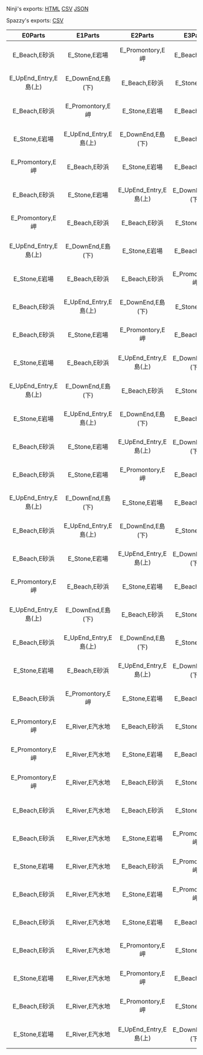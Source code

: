Ninji's exports: [HTML](https://wuffs.org/acnh/bcsv_140/html/FieldOutsideTemplate.html) [CSV](https://wuffs.org/acnh/bcsv_140/csv/FieldOutsideTemplate.csv) [JSON](https://wuffs.org/acnh/bcsv_140/json/FieldOutsideTemplate.json)

Spazzy's exports: [CSV](JSON)

| E0Parts | E1Parts | E2Parts | E3Parts | N0Parts | N1Parts | N2Parts | N3Parts | N4Parts | NEParts | NWParts | S0Parts | S1Parts | S2Parts | S3Parts | S4Parts | SEParts | SWParts | SeaType | TemplateKind | W0Parts | W1Parts | W2Parts | W3Parts | WindDirection | UniqueID | EnglishName |
|:--:|:--:|:--:|:--:|:--:|:--:|:--:|:--:|:--:|:--:|:--:|:--:|:--:|:--:|:--:|:--:|:--:|:--:|:--:|:--:|:--:|:--:|:--:|:--:|:--:|:--:|:--:|
| E_Beach,E砂浜 | E_Stone,E岩場 | E_Promontory,E岬 | E_Beach,E砂浜 | N_Stone,N岩場 | N_Stone,N岩場 | N_Stone,N岩場 | N_Tsunekiti,Nつねきち | N_Stone,N岩場 | NE_Stone,NE岩場 | NW_Stone,NW岩場 | S_River,S汽水地 | S_Airport_L,S空港(左) | S_Airport_R,S空港(右) | S_Beach,S砂浜 | S_River,S汽水地 | SE_Jetty,SE砂浜桟橋 | SW_Beach,SW砂浜 | 3B,東西進入可 | 3B_S2,南中州 | W_UpEnd_Entry,W島(上) | W_DownEnd,W島(下) | W_Beach,W砂浜 | W_Stone,W岩場 | DNE_NNW,昼：北東、夜：北西 | 19 | 'FldOutTemplateA00' | 
| E_UpEnd_Entry,E島(上) | E_DownEnd,E島(下) | E_Beach,E砂浜 | E_Stone,E岩場 | N_Stone,N岩場 | N_Tsunekiti,Nつねきち | N_Stone,N岩場 | N_Stone,N岩場 | N_Stone,N岩場 | NE_Stone,NE岩場 | NW_Stone,NW岩場 | S_River,S汽水地 | S_Airport_L,S空港(左) | S_Airport_R,S空港(右) | S_Beach,S砂浜 | S_River,S汽水地 | SE_Beach,SE砂浜 | SW_Jetty,SW砂浜桟橋 | 3B,東西進入可 | 3B_S2,南中州 | W_Stone,W岩場 | W_Beach,W砂浜 | W_Promontory,W岬 | W_Beach,W砂浜 | DNE_NNW,昼：北東、夜：北西 | 21 | 'FldOutTemplateA01' | 
| E_Beach,E砂浜 | E_Promontory,E岬 | E_Stone,E岩場 | E_Beach,E砂浜 | N_Stone,N岩場 | N_Stone,N岩場 | N_Tsunekiti,Nつねきち | N_Stone,N岩場 | N_Stone,N岩場 | NE_Stone,NE岩場 | NW_Stone,NW岩場 | S_River,S汽水地 | S_Airport_L,S空港(左) | S_Airport_R,S空港(右) | S_Beach,S砂浜 | S_River,S汽水地 | SE_Beach,SE砂浜 | SW_Jetty,SW砂浜桟橋 | 3B,東西進入可 | 3B_S2,南中州 | W_Stone,W岩場 | W_UpEnd_Entry,W島(上) | W_DownEnd,W島(下) | W_Beach,W砂浜 | DNE_NNW,昼：北東、夜：北西 | 22 | 'FldOutTemplateA02' | 
| E_Stone,E岩場 | E_UpEnd_Entry,E島(上) | E_DownEnd,E島(下) | E_Beach,E砂浜 | N_Stone,N岩場 | N_Stone,N岩場 | N_Stone,N岩場 | N_Tsunekiti,Nつねきち | N_Stone,N岩場 | NE_Stone,NE岩場 | NW_Stone,NW岩場 | S_River,S汽水地 | S_Beach,S砂浜 | S_Airport_L,S空港(左) | S_Airport_R,S空港(右) | S_River,S汽水地 | SE_Jetty,SE砂浜桟橋 | SW_Beach,SW砂浜 | 3B,東西進入可 | 3B_S2,南中州 | W_Beach,W砂浜 | W_Stone,W岩場 | W_Beach,W砂浜 | W_Promontory,W岬 | DNW_NNE,昼：北西、夜：北東 | 23 | 'FldOutTemplateA03' | 
| E_Promontory,E岬 | E_Beach,E砂浜 | E_Stone,E岩場 | E_Beach,E砂浜 | N_Stone,N岩場 | N_Tsunekiti,Nつねきち | N_Stone,N岩場 | N_Stone,N岩場 | N_Stone,N岩場 | NE_Stone,NE岩場 | NW_Stone,NW岩場 | S_River,S汽水地 | S_Beach,S砂浜 | S_Airport_L,S空港(左) | S_Airport_R,S空港(右) | S_River,S汽水地 | SE_Jetty,SE砂浜桟橋 | SW_Beach,SW砂浜 | 3B,東西進入可 | 3B_S2,南中州 | W_Stone,W岩場 | W_Beach,W砂浜 | W_UpEnd_Entry,W島(上) | W_DownEnd,W島(下) | DNW_NNE,昼：北西、夜：北東 | 25 | 'FldOutTemplateA04' | 
| E_Beach,E砂浜 | E_Stone,E岩場 | E_UpEnd_Entry,E島(上) | E_DownEnd,E島(下) | N_Stone,N岩場 | N_Stone,N岩場 | N_Tsunekiti,Nつねきち | N_Stone,N岩場 | N_Stone,N岩場 | NE_Stone,NE岩場 | NW_Stone,NW岩場 | S_River,S汽水地 | S_Beach,S砂浜 | S_Airport_L,S空港(左) | S_Airport_R,S空港(右) | S_River,S汽水地 | SE_Beach,SE砂浜 | SW_Jetty,SW砂浜桟橋 | 3B,東西進入可 | 3B_S2,南中州 | W_Beach,W砂浜 | W_Promontory,W岬 | W_Stone,W岩場 | W_Beach,W砂浜 | DNW_NNE,昼：北西、夜：北東 | 24 | 'FldOutTemplateA05' | 
| E_Promontory,E岬 | E_Beach,E砂浜 | E_Beach,E砂浜 | E_Stone,E岩場 | N_Stone,N岩場 | N_Tsunekiti,Nつねきち | N_Stone,N岩場 | N_Stone,N岩場 | N_Stone,N岩場 | NE_Stone,NE岩場 | NW_Stone,NW岩場 | S_River,S汽水地 | S_Airport_L,S空港(左) | S_Airport_R,S空港(右) | S_Beach,S砂浜 | S_River,S汽水地 | SE_Beach,SE砂浜 | SW_Jetty,SW砂浜桟橋 | 3B,東西進入可 | 3B_S2,南中州 | W_UpEnd_Entry,W島(上) | W_DownEnd,W島(下) | W_Stone,W岩場 | W_Beach,W砂浜 | DNE_NNW,昼：北東、夜：北西 | 20 | 'FldOutTemplateA06' | 
| E_UpEnd_Entry,E島(上) | E_DownEnd,E島(下) | E_Stone,E岩場 | E_Beach,E砂浜 | N_Stone,N岩場 | N_Stone,N岩場 | N_Tsunekiti,Nつねきち | N_Stone,N岩場 | N_Stone,N岩場 | NE_Stone,NE岩場 | NW_Stone,NW岩場 | S_River,S汽水地 | S_Airport_L,S空港(左) | S_Airport_R,S空港(右) | S_Beach,S砂浜 | S_River,S汽水地 | SE_Jetty,SE砂浜桟橋 | SW_Beach,SW砂浜 | 3B,東西進入可 | 3B_S2,南中州 | W_Promontory,W岬 | W_Beach,W砂浜 | W_Beach,W砂浜 | W_Stone,W岩場 | DNE_NNW,昼：北東、夜：北西 | 17 | 'FldOutTemplateA07' | 
| E_Stone,E岩場 | E_Beach,E砂浜 | E_Beach,E砂浜 | E_Promontory,E岬 | N_Stone,N岩場 | N_Stone,N岩場 | N_Stone,N岩場 | N_Tsunekiti,Nつねきち | N_Stone,N岩場 | NE_Stone,NE岩場 | NW_Stone,NW岩場 | S_River,S汽水地 | S_Airport_L,S空港(左) | S_Airport_R,S空港(右) | S_Beach,S砂浜 | S_River,S汽水地 | SE_Beach,SE砂浜 | SW_Jetty,SW砂浜桟橋 | 3B,東西進入可 | 3B_S2,南中州 | W_Beach,W砂浜 | W_UpEnd_Entry,W島(上) | W_DownEnd,W島(下) | W_Stone,W岩場 | DNE_NNW,昼：北東、夜：北西 | 18 | 'FldOutTemplateA08' | 
| E_Beach,E砂浜 | E_UpEnd_Entry,E島(上) | E_DownEnd,E島(下) | E_Stone,E岩場 | N_Stone,N岩場 | N_Stone,N岩場 | N_Stone,N岩場 | N_Tsunekiti,Nつねきち | N_Stone,N岩場 | NE_Stone,NE岩場 | NW_Stone,NW岩場 | S_River,S汽水地 | S_Beach,S砂浜 | S_Airport_L,S空港(左) | S_Airport_R,S空港(右) | S_River,S汽水地 | SE_Beach,SE砂浜 | SW_Jetty,SW砂浜桟橋 | 3B,東西進入可 | 3B_S2,南中州 | W_Promontory,W岬 | W_Stone,W岩場 | W_Beach,W砂浜 | W_Beach,W砂浜 | DNW_NNE,昼：北西、夜：北東 | 16 | 'FldOutTemplateA09' | 
| E_Beach,E砂浜 | E_Stone,E岩場 | E_Promontory,E岬 | E_Beach,E砂浜 | N_Stone,N岩場 | N_Tsunekiti,Nつねきち | N_Stone,N岩場 | N_Stone,N岩場 | N_Stone,N岩場 | NE_Stone,NE岩場 | NW_Stone,NW岩場 | S_River,S汽水地 | S_Beach,S砂浜 | S_Airport_L,S空港(左) | S_Airport_R,S空港(右) | S_River,S汽水地 | SE_Jetty,SE砂浜桟橋 | SW_Beach,SW砂浜 | 3B,東西進入可 | 3B_S2,南中州 | W_Beach,W砂浜 | W_Stone,W岩場 | W_UpEnd_Entry,W島(上) | W_DownEnd,W島(下) | DNW_NNE,昼：北西、夜：北東 | 15 | 'FldOutTemplateA10' | 
| E_Stone,E岩場 | E_Beach,E砂浜 | E_UpEnd_Entry,E島(上) | E_DownEnd,E島(下) | N_Stone,N岩場 | N_Stone,N岩場 | N_Tsunekiti,Nつねきち | N_Stone,N岩場 | N_Stone,N岩場 | NE_Stone,NE岩場 | NW_Stone,NW岩場 | S_River,S汽水地 | S_Beach,S砂浜 | S_Airport_L,S空港(左) | S_Airport_R,S空港(右) | S_River,S汽水地 | SE_Jetty,SE砂浜桟橋 | SW_Beach,SW砂浜 | 3B,東西進入可 | 3B_S2,南中州 | W_Stone,W岩場 | W_Beach,W砂浜 | W_Beach,W砂浜 | W_Promontory,W岬 | DNW_NNE,昼：北西、夜：北東 | 14 | 'FldOutTemplateA11' | 
| E_UpEnd_Entry,E島(上) | E_DownEnd,E島(下) | E_Beach,E砂浜 | E_Stone,E岩場 | N_Stone,N岩場 | N_Stone,N岩場 | N_Tsunekiti,Nつねきち | N_Stone,N岩場 | N_Stone,N岩場 | NE_Stone,NE岩場 | NW_Stone,NW岩場 | S_Airport_L,S空港(左) | S_Airport_R,S空港(右) | S_Beach,S砂浜 | S_River,S汽水地 | S_Beach,S砂浜 | SE_Jetty,SE砂浜桟橋 | SW_Beach,SW砂浜 | 3B,東西進入可 | 3B_SW,南西中州 | W_Promontory,W岬 | W_River,W汽水地 | W_Stone,W岩場 | W_Beach,W砂浜 | DNW_NNE,昼：北西、夜：北東 | 26 | 'FldOutTemplateB00' | 
| E_Stone,E岩場 | E_UpEnd_Entry,E島(上) | E_DownEnd,E島(下) | E_Beach,E砂浜 | N_Stone,N岩場 | N_Stone,N岩場 | N_Stone,N岩場 | N_Tsunekiti,Nつねきち | N_Stone,N岩場 | NE_Stone,NE岩場 | NW_Stone,NW岩場 | S_Airport_L,S空港(左) | S_Airport_R,S空港(右) | S_Beach,S砂浜 | S_River,S汽水地 | S_Beach,S砂浜 | SE_Jetty,SE砂浜桟橋 | SW_Beach,SW砂浜 | 3B,東西進入可 | 3B_SW,南西中州 | W_Promontory,W岬 | W_River,W汽水地 | W_Beach,W砂浜 | W_Stone,W岩場 | DNW_NNE,昼：北西、夜：北東 | 27 | 'FldOutTemplateB01' | 
| E_Beach,E砂浜 | E_Stone,E岩場 | E_UpEnd_Entry,E島(上) | E_DownEnd,E島(下) | N_Stone,N岩場 | N_Stone,N岩場 | N_Stone,N岩場 | N_Stone,N岩場 | N_Tsunekiti,Nつねきち | NE_Stone,NE岩場 | NW_Stone,NW岩場 | S_Airport_L,S空港(左) | S_Airport_R,S空港(右) | S_Beach,S砂浜 | S_River,S汽水地 | S_Beach,S砂浜 | SE_Jetty,SE砂浜桟橋 | SW_Beach,SW砂浜 | 3B,東西進入可 | 3B_SW,南西中州 | W_Promontory,W岬 | W_River,W汽水地 | W_Stone,W岩場 | W_Beach,W砂浜 | DNW_NNE,昼：北西、夜：北東 | 28 | 'FldOutTemplateB02' | 
| E_Beach,E砂浜 | E_Stone,E岩場 | E_Promontory,E岬 | E_Beach,E砂浜 | N_Stone,N岩場 | N_Stone,N岩場 | N_Tsunekiti,Nつねきち | N_Stone,N岩場 | N_Stone,N岩場 | NE_Stone,NE岩場 | NW_Stone,NW岩場 | S_Airport_L,S空港(左) | S_Airport_R,S空港(右) | S_Beach,S砂浜 | S_River,S汽水地 | S_Beach,S砂浜 | SE_Jetty,SE砂浜桟橋 | SW_Beach,SW砂浜 | 3B,東西進入可 | 3B_SW,南西中州 | W_Beach,W砂浜 | W_River,W汽水地 | W_Stone,W岩場 | W_Beach,W砂浜 | DNW_NNE,昼：北西、夜：北東 | 29 | 'FldOutTemplateB03' | 
| E_UpEnd_Entry,E島(上) | E_DownEnd,E島(下) | E_Stone,E岩場 | E_Beach,E砂浜 | N_Stone,N岩場 | N_Stone,N岩場 | N_Stone,N岩場 | N_Tsunekiti,Nつねきち | N_Stone,N岩場 | NE_Stone,NE岩場 | NW_Stone,NW岩場 | S_Beach,S砂浜 | S_Airport_L,S空港(左) | S_Airport_R,S空港(右) | S_River,S汽水地 | S_Beach,S砂浜 | SE_Jetty,SE砂浜桟橋 | SW_Beach,SW砂浜 | 3B,東西進入可 | 3B_SW,南西中州 | W_Stone,W岩場 | W_River,W汽水地 | W_Beach,W砂浜 | W_Promontory,W岬 | DNW_NNE,昼：北西、夜：北東 | 30 | 'FldOutTemplateB04' | 
| E_Beach,E砂浜 | E_UpEnd_Entry,E島(上) | E_DownEnd,E島(下) | E_Stone,E岩場 | N_Stone,N岩場 | N_Stone,N岩場 | N_Stone,N岩場 | N_Stone,N岩場 | N_Tsunekiti,Nつねきち | NE_Stone,NE岩場 | NW_Stone,NW岩場 | S_Beach,S砂浜 | S_Airport_L,S空港(左) | S_Airport_R,S空港(右) | S_River,S汽水地 | S_Beach,S砂浜 | SE_Jetty,SE砂浜桟橋 | SW_Beach,SW砂浜 | 3B,東西進入可 | 3B_SW,南西中州 | W_Beach,W砂浜 | W_River,W汽水地 | W_Stone,W岩場 | W_Promontory,W岬 | DNW_NNE,昼：北西、夜：北東 | 31 | 'FldOutTemplateB05' | 
| E_Beach,E砂浜 | E_Stone,E岩場 | E_UpEnd_Entry,E島(上) | E_DownEnd,E島(下) | N_Stone,N岩場 | N_Stone,N岩場 | N_Tsunekiti,Nつねきち | N_Stone,N岩場 | N_Stone,N岩場 | NE_Stone,NE岩場 | NW_Stone,NW岩場 | S_Beach,S砂浜 | S_Airport_L,S空港(左) | S_Airport_R,S空港(右) | S_River,S汽水地 | S_Beach,S砂浜 | SE_Jetty,SE砂浜桟橋 | SW_Beach,SW砂浜 | 3B,東西進入可 | 3B_SW,南西中州 | W_Beach,W砂浜 | W_River,W汽水地 | W_Stone,W岩場 | W_Promontory,W岬 | DNW_NNE,昼：北西、夜：北東 | 32 | 'FldOutTemplateB06' | 
| E_Promontory,E岬 | E_Beach,E砂浜 | E_Stone,E岩場 | E_Beach,E砂浜 | N_Stone,N岩場 | N_Stone,N岩場 | N_Stone,N岩場 | N_Tsunekiti,Nつねきち | N_Stone,N岩場 | NE_Stone,NE岩場 | NW_Stone,NW岩場 | S_Beach,S砂浜 | S_Airport_L,S空港(左) | S_Airport_R,S空港(右) | S_River,S汽水地 | S_Beach,S砂浜 | SE_Jetty,SE砂浜桟橋 | SW_Beach,SW砂浜 | 3B,東西進入可 | 3B_SW,南西中州 | W_Beach,W砂浜 | W_River,W汽水地 | W_Beach,W砂浜 | W_Stone,W岩場 | DNW_NNE,昼：北西、夜：北東 | 33 | 'FldOutTemplateB07' | 
| E_UpEnd_Entry,E島(上) | E_DownEnd,E島(下) | E_Beach,E砂浜 | E_Stone,E岩場 | N_Stone,N岩場 | N_Stone,N岩場 | N_Stone,N岩場 | N_Stone,N岩場 | N_Tsunekiti,Nつねきち | NE_Stone,NE岩場 | NW_Stone,NW岩場 | S_Beach,S砂浜 | S_Airport_L,S空港(左) | S_Airport_R,S空港(右) | S_River,S汽水地 | S_Beach,S砂浜 | SE_Jetty,SE砂浜桟橋 | SW_Beach,SW砂浜 | 3B,東西進入可 | 3B_SW,南西中州 | W_Stone,W岩場 | W_River,W汽水地 | W_Promontory,W岬 | W_Beach,W砂浜 | DNW_NNE,昼：北西、夜：北東 | 34 | 'FldOutTemplateB08' | 
| E_Beach,E砂浜 | E_UpEnd_Entry,E島(上) | E_DownEnd,E島(下) | E_Stone,E岩場 | N_Stone,N岩場 | N_Stone,N岩場 | N_Tsunekiti,Nつねきち | N_Stone,N岩場 | N_Stone,N岩場 | NE_Stone,NE岩場 | NW_Stone,NW岩場 | S_Airport_L,S空港(左) | S_Airport_R,S空港(右) | S_Beach,S砂浜 | S_River,S汽水地 | S_Beach,S砂浜 | SE_Jetty,SE砂浜桟橋 | SW_Beach,SW砂浜 | 3B,東西進入可 | 3B_SW,南西中州 | W_Beach,W砂浜 | W_River,W汽水地 | W_Promontory,W岬 | W_Stone,W岩場 | DNW_NNE,昼：北西、夜：北東 | 35 | 'FldOutTemplateB09' | 
| E_Stone,E岩場 | E_Beach,E砂浜 | E_UpEnd_Entry,E島(上) | E_DownEnd,E島(下) | N_Stone,N岩場 | N_Stone,N岩場 | N_Stone,N岩場 | N_Tsunekiti,Nつねきち | N_Stone,N岩場 | NE_Stone,NE岩場 | NW_Stone,NW岩場 | S_Beach,S砂浜 | S_Airport_L,S空港(左) | S_Airport_R,S空港(右) | S_River,S汽水地 | S_Beach,S砂浜 | SE_Jetty,SE砂浜桟橋 | SW_Beach,SW砂浜 | 3B,東西進入可 | 3B_SW,南西中州 | W_Beach,W砂浜 | W_River,W汽水地 | W_Promontory,W岬 | W_Stone,W岩場 | DNW_NNE,昼：北西、夜：北東 | 36 | 'FldOutTemplateB10' | 
| E_Beach,E砂浜 | E_Promontory,E岬 | E_Stone,E岩場 | E_Beach,E砂浜 | N_Stone,N岩場 | N_Stone,N岩場 | N_Stone,N岩場 | N_Stone,N岩場 | N_Tsunekiti,Nつねきち | NE_Stone,NE岩場 | NW_Stone,NW岩場 | S_Airport_L,S空港(左) | S_Airport_R,S空港(右) | S_Beach,S砂浜 | S_River,S汽水地 | S_Beach,S砂浜 | SE_Jetty,SE砂浜桟橋 | SW_Beach,SW砂浜 | 3B,東西進入可 | 3B_SW,南西中州 | W_Stone,W岩場 | W_River,W汽水地 | W_UpEnd_Entry,W島(上) | W_DownEnd,W島(下) | DNW_NNE,昼：北西、夜：北東 | 37 | 'FldOutTemplateB11' | 
| E_Promontory,E岬 | E_River,E汽水地 | E_Beach,E砂浜 | E_Stone,E岩場 | N_Tsunekiti,Nつねきち | N_Stone,N岩場 | N_Stone,N岩場 | N_Stone,N岩場 | N_Stone,N岩場 | NE_Stone,NE岩場 | NW_Stone,NW岩場 | S_Beach,S砂浜 | S_River,S汽水地 | S_Airport_L,S空港(左) | S_Airport_R,S空港(右) | S_Beach,S砂浜 | SE_Beach,SE砂浜 | SW_Jetty,SW砂浜桟橋 | 3B,東西進入可 | 3B_SE,南東中州 | W_UpEnd_Entry,W島(上) | W_DownEnd,W島(下) | W_Stone,W岩場 | W_Beach,W砂浜 | DNE_NNW,昼：北東、夜：北西 | 38 | 'FldOutTemplateC00' | 
| E_Promontory,E岬 | E_River,E汽水地 | E_Stone,E岩場 | E_Beach,E砂浜 | N_Stone,N岩場 | N_Tsunekiti,Nつねきち | N_Stone,N岩場 | N_Stone,N岩場 | N_Stone,N岩場 | NE_Stone,NE岩場 | NW_Stone,NW岩場 | S_Beach,S砂浜 | S_River,S汽水地 | S_Airport_L,S空港(左) | S_Airport_R,S空港(右) | S_Beach,S砂浜 | SE_Beach,SE砂浜 | SW_Jetty,SW砂浜桟橋 | 3B,東西進入可 | 3B_SE,南東中州 | W_Beach,W砂浜 | W_UpEnd_Entry,W島(上) | W_DownEnd,W島(下) | W_Stone,W岩場 | DNE_NNW,昼：北東、夜：北西 | 39 | 'FldOutTemplateC01' | 
| E_Promontory,E岬 | E_River,E汽水地 | E_Beach,E砂浜 | E_Stone,E岩場 | N_Stone,N岩場 | N_Stone,N岩場 | N_Tsunekiti,Nつねきち | N_Stone,N岩場 | N_Stone,N岩場 | NE_Stone,NE岩場 | NW_Stone,NW岩場 | S_Beach,S砂浜 | S_River,S汽水地 | S_Airport_L,S空港(左) | S_Airport_R,S空港(右) | S_Beach,S砂浜 | SE_Beach,SE砂浜 | SW_Jetty,SW砂浜桟橋 | 3B,東西進入可 | 3B_SE,南東中州 | W_Beach,W砂浜 | W_Stone,W岩場 | W_UpEnd_Entry,W島(上) | W_DownEnd,W島(下) | DNE_NNW,昼：北東、夜：北西 | 40 | 'FldOutTemplateC02' | 
| E_Beach,E砂浜 | E_River,E汽水地 | E_Beach,E砂浜 | E_Stone,E岩場 | N_Tsunekiti,Nつねきち | N_Stone,N岩場 | N_Stone,N岩場 | N_Stone,N岩場 | N_Stone,N岩場 | NE_Stone,NE岩場 | NW_Stone,NW岩場 | S_Beach,S砂浜 | S_River,S汽水地 | S_Airport_L,S空港(左) | S_Airport_R,S空港(右) | S_Beach,S砂浜 | SE_Beach,SE砂浜 | SW_Jetty,SW砂浜桟橋 | 3B,東西進入可 | 3B_SE,南東中州 | W_Promontory,W岬 | W_Stone,W岩場 | W_Beach,W砂浜 | W_Beach,W砂浜 | DNE_NNW,昼：北東、夜：北西 | 41 | 'FldOutTemplateC03' | 
| E_Beach,E砂浜 | E_River,E汽水地 | E_Stone,E岩場 | E_Promontory,E岬 | N_Stone,N岩場 | N_Tsunekiti,Nつねきち | N_Stone,N岩場 | N_Stone,N岩場 | N_Stone,N岩場 | NE_Stone,NE岩場 | NW_Stone,NW岩場 | S_Beach,S砂浜 | S_River,S汽水地 | S_Beach,S砂浜 | S_Airport_L,S空港(左) | S_Airport_R,S空港(右) | SE_Beach,SE砂浜 | SW_Jetty,SW砂浜桟橋 | 3B,東西進入可 | 3B_SE,南東中州 | W_UpEnd_Entry,W島(上) | W_DownEnd,W島(下) | W_Stone,W岩場 | W_Beach,W砂浜 | DNE_NNW,昼：北東、夜：北西 | 42 | 'FldOutTemplateC04' | 
| E_Stone,E岩場 | E_River,E汽水地 | E_Beach,E砂浜 | E_Promontory,E岬 | N_Stone,N岩場 | N_Stone,N岩場 | N_Tsunekiti,Nつねきち | N_Stone,N岩場 | N_Stone,N岩場 | NE_Stone,NE岩場 | NW_Stone,NW岩場 | S_Beach,S砂浜 | S_River,S汽水地 | S_Beach,S砂浜 | S_Airport_L,S空港(左) | S_Airport_R,S空港(右) | SE_Beach,SE砂浜 | SW_Jetty,SW砂浜桟橋 | 3B,東西進入可 | 3B_SE,南東中州 | W_Beach,W砂浜 | W_UpEnd_Entry,W島(上) | W_DownEnd,W島(下) | W_Stone,W岩場 | DNE_NNW,昼：北東、夜：北西 | 43 | 'FldOutTemplateC05' | 
| E_Beach,E砂浜 | E_River,E汽水地 | E_Stone,E岩場 | E_Promontory,E岬 | N_Tsunekiti,Nつねきち | N_Stone,N岩場 | N_Stone,N岩場 | N_Stone,N岩場 | N_Stone,N岩場 | NE_Stone,NE岩場 | NW_Stone,NW岩場 | S_Beach,S砂浜 | S_River,S汽水地 | S_Beach,S砂浜 | S_Airport_L,S空港(左) | S_Airport_R,S空港(右) | SE_Beach,SE砂浜 | SW_Jetty,SW砂浜桟橋 | 3B,東西進入可 | 3B_SE,南東中州 | W_Beach,W砂浜 | W_Stone,W岩場 | W_UpEnd_Entry,W島(上) | W_DownEnd,W島(下) | DNE_NNW,昼：北東、夜：北西 | 44 | 'FldOutTemplateC06' | 
| E_Beach,E砂浜 | E_River,E汽水地 | E_Stone,E岩場 | E_Beach,E砂浜 | N_Stone,N岩場 | N_Tsunekiti,Nつねきち | N_Stone,N岩場 | N_Stone,N岩場 | N_Stone,N岩場 | NE_Stone,NE岩場 | NW_Stone,NW岩場 | S_Beach,S砂浜 | S_River,S汽水地 | S_Beach,S砂浜 | S_Airport_L,S空港(左) | S_Airport_R,S空港(右) | SE_Beach,SE砂浜 | SW_Jetty,SW砂浜桟橋 | 3B,東西進入可 | 3B_SE,南東中州 | W_Stone,W岩場 | W_Promontory,W岬 | W_Beach,W砂浜 | W_Beach,W砂浜 | DNE_NNW,昼：北東、夜：北西 | 45 | 'FldOutTemplateC07' | 
| E_Beach,E砂浜 | E_River,E汽水地 | E_Promontory,E岬 | E_Stone,E岩場 | N_Stone,N岩場 | N_Stone,N岩場 | N_Tsunekiti,Nつねきち | N_Stone,N岩場 | N_Stone,N岩場 | NE_Stone,NE岩場 | NW_Stone,NW岩場 | S_Beach,S砂浜 | S_River,S汽水地 | S_Airport_L,S空港(左) | S_Airport_R,S空港(右) | S_Beach,S砂浜 | SE_Beach,SE砂浜 | SW_Jetty,SW砂浜桟橋 | 3B,東西進入可 | 3B_SE,南東中州 | W_UpEnd_Entry,W島(上) | W_DownEnd,W島(下) | W_Stone,W岩場 | W_Beach,W砂浜 | DNE_NNW,昼：北東、夜：北西 | 46 | 'FldOutTemplateC08' | 
| E_Stone,E岩場 | E_River,E汽水地 | E_Promontory,E岬 | E_Beach,E砂浜 | N_Tsunekiti,Nつねきち | N_Stone,N岩場 | N_Stone,N岩場 | N_Stone,N岩場 | N_Stone,N岩場 | NE_Stone,NE岩場 | NW_Stone,NW岩場 | S_Beach,S砂浜 | S_River,S汽水地 | S_Beach,S砂浜 | S_Airport_L,S空港(左) | S_Airport_R,S空港(右) | SE_Beach,SE砂浜 | SW_Jetty,SW砂浜桟橋 | 3B,東西進入可 | 3B_SE,南東中州 | W_Beach,W砂浜 | W_UpEnd_Entry,W島(上) | W_DownEnd,W島(下) | W_Beach,W砂浜 | DNE_NNW,昼：北東、夜：北西 | 47 | 'FldOutTemplateC09' | 
| E_Beach,E砂浜 | E_River,E汽水地 | E_Promontory,E岬 | E_Stone,E岩場 | N_Stone,N岩場 | N_Tsunekiti,Nつねきち | N_Stone,N岩場 | N_Stone,N岩場 | N_Stone,N岩場 | NE_Stone,NE岩場 | NW_Stone,NW岩場 | S_Beach,S砂浜 | S_River,S汽水地 | S_Airport_L,S空港(左) | S_Airport_R,S空港(右) | S_Beach,S砂浜 | SE_Beach,SE砂浜 | SW_Jetty,SW砂浜桟橋 | 3B,東西進入可 | 3B_SE,南東中州 | W_Beach,W砂浜 | W_Stone,W岩場 | W_UpEnd_Entry,W島(上) | W_DownEnd,W島(下) | DNE_NNW,昼：北東、夜：北西 | 48 | 'FldOutTemplateC10' | 
| E_Stone,E岩場 | E_River,E汽水地 | E_UpEnd_Entry,E島(上) | E_DownEnd,E島(下) | N_Stone,N岩場 | N_Stone,N岩場 | N_Tsunekiti,Nつねきち | N_Stone,N岩場 | N_Stone,N岩場 | NE_Stone,NE岩場 | NW_Stone,NW岩場 | S_Beach,S砂浜 | S_River,S汽水地 | S_Beach,S砂浜 | S_Airport_L,S空港(左) | S_Airport_R,S空港(右) | SE_Beach,SE砂浜 | SW_Jetty,SW砂浜桟橋 | 3B,東西進入可 | 3B_SE,南東中州 | W_Beach,W砂浜 | W_Stone,W岩場 | W_Promontory,W岬 | W_Beach,W砂浜 | DNE_NNW,昼：北東、夜：北西 | 49 | 'FldOutTemplateC11' | 
